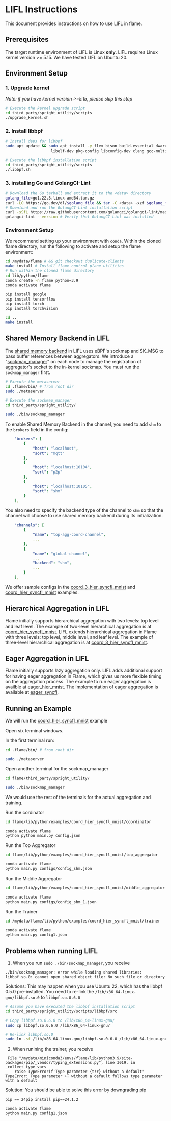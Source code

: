 # LIFL Instructions

This document provides instructions on how to use LIFL in flame.

## Prerequisites
The target runtime environment of LIFL is Linux **only**. LIFL requires Linux kernel version >= 5.15. We have tested LIFL on Ubuntu 20.

## Environment Setup

### 1. Upgrade kernel
*Note: if you have kernel version >=5.15, please skip this step*

```bash
# Execute the kernel upgrade script
cd third_party/spright_utility/scripts
./upgrade_kernel.sh
```

### 2. Install libbpf

```bash
# Install deps for libbpf
sudo apt update && sudo apt install -y flex bison build-essential dwarves libssl-dev \
                    libelf-dev pkg-config libconfig-dev clang gcc-multilib byobu htop

# Execute the libbpf installation script
cd third_party/spright_utility/scripts
./libbpf.sh
```
### 3.  installing Go and GolangCI-Lint

```bash
# Download the Go tarball and extract it to the <data> directory
golang_file=go1.22.3.linux-amd64.tar.gz
curl -LO https://go.dev/dl/$golang_file && tar -C <data> -xzf $golang_file
# Download and run the GolangCI-Lint installation script
curl -sSfL https://raw.githubusercontent.com/golangci/golangci-lint/master/install.sh | sh -s -- -b <data>/go/bin v1.49.0
golangci-lint --version # Verify that GolangCI-Lint was installed 
```

### Environment Setup

We recommend setting up your environment with `conda`. Within the cloned flame directory, run the following to activate and setup the flame environment:

```bash
cd /mydata/flame # && git checkout duplicate-clients
make install # Install flame control plane utilities
# Run within the cloned flame directory
cd lib/python/flame
conda create -n flame python=3.9
conda activate flame

pip install google
pip install tensorflow
pip install torch
pip install torchvision

cd ..
make install

```

## Shared Memory Backend in LIFL

The [shared memory backend](../../lib/python/flame/backend/shm.py) in LIFL uses eBPF's sockmap and SK_MSG to pass buffer references between aggregators. We introduce a "[sockmap_manager](../../third_party/spright_utility/src/sockmap_manager.c)" on each node to manage the registration of aggregator's socket to the in-kernel sockmap. You must run the `sockmap_manager` first.

```bash
# Execute the metaserver
cd .flame/bin/ # from root dir
sudo ./metaserver 

# Execute the sockmap_manager
cd third_party/spright_utility/

sudo ./bin/sockmap_manager
```

To enable Shared Memory Backend in the channel, you need to add `shm` to the `brokers` field in the config:

```yaml
    "brokers": [
        {
            "host": "localhost",
            "sort": "mqtt"
        },
        {
            "host": "localhost:10104",
            "sort": "p2p"
        },
        {
            "host": "localhost:10105",
            "sort": "shm"
        }
    ],
```

You also need to specify the backend type of the channel to `shm` so that the channel will choose to use shared memory backend during its initialization.

```yaml
    "channels": [
        {
            "name": "top-agg-coord-channel",
            ...
        },
        {
            "name": "global-channel",
            ...
            "backend": "shm",
            ...
        }
    ],
```

We offer sample configs in the [coord_3_hier_syncfl_mnist](../../lib/python/examples/coord_3_hier_syncfl_mnist/) and [coord_hier_syncfl_mnist](../../lib/python/examples/coord_hier_syncfl_mnist/) examples.

## Hierarchical Aggregation in LIFL

Flame initially supports hierarchical aggregation with two levels: top level and leaf level. The example of two-level hierarchical aggregation is at [coord_hier_syncfl_mnist](../../lib/python/examples/coord_hier_syncfl_mnist/). LIFL extends hierarchical aggregation in Flame with three levels: top level, middle level, and leaf level. The example of three-level hierarchical aggregation is at [coord_3_hier_syncfl_mnist](../../lib/python/examples/coord_3_hier_syncfl_mnist/).

## Eager Aggregation in LIFL

Flame initially supports lazy aggregation only. LIFL adds additional support for having eager aggregation in Flame, which gives us more flexible timing on the aggregation process. The example to run eager aggregation is availble at [eager_hier_mnist](../../lib/python/examples/eager_hier_mnist/). The implementation of eager aggregation is available at [eager_syncfl](../../lib/python/flame/mode/horizontal/eager_syncfl/).

## Running an Example

We will run the [coord_hier_syncfl_mnist](../../lib/python/examples/coord_hier_syncfl_mnist/) example 

Open six terminal windows.

In the first terminal run:

```bash
cd .flame/bin/ # from root dir

sudo ./metaserver 
```

Open another terminal for the sockmap_manager

```bash
cd flame/third_party/spright_utility/

sudo ./bin/sockmap_manager
```

We would use the rest of the terminals for the actual aggregation and training.

Run the cordinator

```bash
cd flame/lib/python/examples/coord_hier_syncfl_mnist/coordinator

conda activate flame
python python main.py config.json 
```

Run the Top Aggregator

```bash
cd flame/lib/python/examples/coord_hier_syncfl_mnist/top_aggregator

conda activate flame
python main.py configs/config_shm.json
```

Run the Middle Aggregator

```bash
cd flame/lib/python/examples/coord_hier_syncfl_mnist/middle_aggregator

conda activate flame
python main.py configs/config_shm_1.json
```

Run the Trainer 

```bash
cd /mydata/flame/lib/python/examples/coord_hier_syncfl_mnist/trainer

conda activate flame
python main.py config1.json 
```

## Problems when running LIFL
1. When you run `sudo ./bin/sockmap_manager`, you receive 
```
./bin/sockmap_manager: error while loading shared libraries: libbpf.so.0: cannot open shared object file: No such file or directory
```

Solutions: This may happen when you use Ubuntu 22, which has the libbpf 0.5.0 pre-installed. You need to re-link the `/lib/x86_64-linux-gnu/libbpf.so.0` to `libbpf.so.0.6.0`
```bash
# Assume you have executed the libbpf installation script
cd third_party/spright_utility/scripts/libbpf/src

# Copy libbpf.so.0.6.0 to /lib/x86_64-linux-gnu/
sudo cp libbpf.so.0.6.0 /lib/x86_64-linux-gnu/

# Re-link libbpf.so.0
sudo ln -sf /lib/x86_64-linux-gnu/libbpf.so.0.6.0 /lib/x86_64-linux-gnu/libbpf.so.0
```
2. When runining the trainer, you receive 
```
 File "/mydata/miniconda3/envs/flame/lib/python3.9/site-packages/pip/_vendor/typing_extensions.py", line 3019, in _collect_type_vars
    raise TypeError(f'Type parameter {t!r} without a default'
TypeError: Type parameter +T without a default follows type parameter with a default
```
Solution: You should be able to solve this error by downgrading pip

```bash
pip == 24pip install pip==24.1.2

conda activate flame
python main.py config1.json 
```